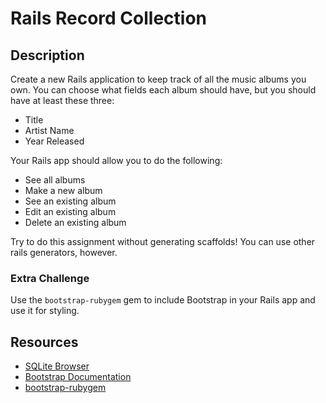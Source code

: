 # Rails Record Collection

## Description

Create a new Rails application to keep track of all the music albums you own. You can choose what fields each album should have, but you should have at least these three:

- Title
- Artist Name
- Year Released

Your Rails app should allow you to do the following:

- See all albums
- Make a new album
- See an existing album
- Edit an existing album
- Delete an existing album

Try to do this assignment without generating scaffolds! You can use other rails generators, however.

### Extra Challenge

Use the `bootstrap-rubygem` gem to include Bootstrap in your Rails app and use it for styling.

## Resources

- [SQLite Browser](http://sqlitebrowser.org/)
- [Bootstrap Documentation](https://getbootstrap.com/docs/4.1/getting-started/introduction/)
- [bootstrap-rubygem](https://github.com/twbs/bootstrap-rubygem)